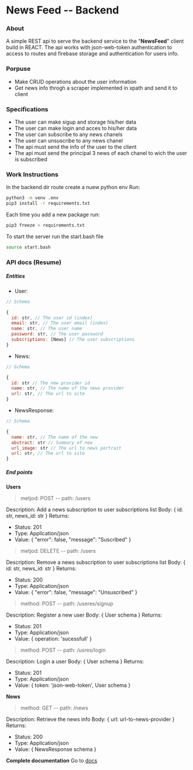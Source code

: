 # News Feed -- Backend

### About
A simple REST api to serve the backend service to the "**NewsFeed**" client build in REACT.
The api works with json-web-token authentication to access to routes and firebase storage and authentication for users info.

### Porpuse
- Make CRUD operations about the user information
- Get news info throgh a scraper implemented in xpath and send it to client

### Specifications
- The user can make sigup and storage his/her data
- The user can make login and acces to his/her data
- The user can subscribe to any news chanels
- The user can unsuscribe to any news chanel
- The api must send the info of the user to the client
- The api must send the principal 3 news of each chanel to wich the user is subscribed

### Work Instructions
In the backend dir route create a nuew python env
Run:

```bash
python3 -m venv .env
pip3 install -r requirements.txt
```

Each time you add a new package run:
```bash
pip3 freeze > requirements.txt
```

To start the server run the start.bash file
```bash
source start.bash
```

### API docs (Resume)

##### Entities
- User:
```js
// Schema

{
  id: str, // The user id (index)
  email: str, // The user email (index)
  name: str, // The user name
  password: str, // The user password
  subscriptions: [News] // The user subscriptions
}
```

- News:
```js
// Schema

{
  id: str // The new provider id
  name: str, // The name of the news provider
  url: str, // The url to site
}
```

- NewsResponse:

```js
// Schema

{
  name: str, // The name of the new
  abstract: str // Summary of new
  url_image: str // The url to news portrait
  url: str, // The url to site
}
```

##### End points

**Users**

> metjod: POST -- path: /users

Description: Add a news subscription to user subscriptions list
Body: { id: str, news_id: str }
Returns:
- Status: 201
- Type: Application/json
- Value: {
    "error": false,
    "message": "Suscribed"
}

> metjod: DELETE -- path: /users

Description: Remove a news subscription to user subscriptions list
Body: { id: str, news_id: str }
Returns:
- Status: 200
- Type: Application/json
- Value: {
    "error": false,
    "message": "Unsuscribed"
}

> method: POST -- path: /useres/signup

Description: Register a new user
Body: { User schema }
Returns:
- Status: 201
- Type: Application/json
- Value: { operation: 'sucessfull' }

> method: POST -- path: /usres/login

Description: Login a user
Body: { User schema }
Returns:
- Status: 201
- Type: Application/json
- Value: { token: 'json-web-token', User schema }

**News**

> method: GET -- path: /news

Description: Retrieve the news info
Body: { url: url-to-news-provider }
Returns:
- Status: 200
- Type: Application/json
- Value: { NewsResponse schema }

**Complete documentation** 
Go to [docs](https://...)

